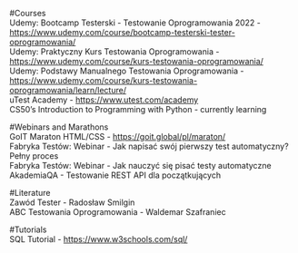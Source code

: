 #Courses <br>
Udemy: Bootcamp Testerski - Testowanie Oprogramowania 2022 - https://www.udemy.com/course/bootcamp-testerski-tester-oprogramowania/ <br>
Udemy: Praktyczny Kurs Testowania Oprogramowania - https://www.udemy.com/course/kurs-testowania-oprogramowania/ <br>
Udemy: Podstawy Manualnego Testowania Oprogramowania - https://www.udemy.com/course/kurs-testowania-oprogramowania/learn/lecture/ <br>
uTest Academy - https://www.utest.com/academy <br>
CS50’s Introduction to Programming with Python - currently learning

#Webinars and Marathons <br>
GoIT Maraton HTML/CSS - https://goit.global/pl/maraton/ <br>
Fabryka Testów: Webinar - Jak napisać swój pierwszy test automatyczny? Pełny proces <br>
Fabryka Testów: Webinar - Jak nauczyć się pisać testy automatyczne <br>
AkademiaQA - Testowanie REST API dla początkujących

#Literature <br>
Zawód Tester - Radosław Smilgin <br>
ABC Testowania Oprogramowania - Waldemar Szafraniec

#Tutorials <br>
SQL Tutorial - https://www.w3schools.com/sql/
